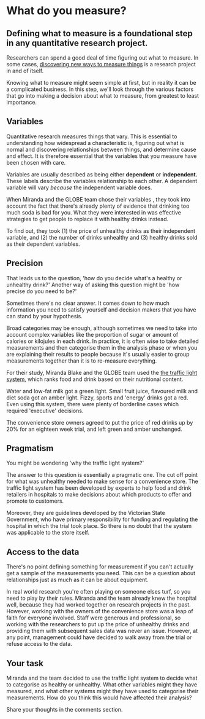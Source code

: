 # What do you measure?

## Defining what to measure is a foundational step in any quantitative research project.

Researchers can spend a good deal of time figuring out what to measure.  In some cases, [discovering new ways to measure things](https://doi.org/10.1371/journal.pone.0138660) is a research project in and of itself.

Knowing what to measure might seem simple at first, but in reality it can be a complicated business. In this step, we'll look through the various factors that go into making a decision about what to measure, from greatest to least importance.

## Variables

Quantitative research measures things that vary.  This is essential to understanding how widespread a characteristic is, figuring out what is normal and discovering relationships between things, and determine cause and effect.  It is therefore essential that the variables that you measure have been chosen with care.

Variables are usually described as being either __dependent__ or __independent.__  These labels describe the variables relationship to each other.  A dependent variable will vary _because_ the independent variable does. 

When Miranda and the GLOBE team chose their variables , they took into account the fact that there's already plenty of evidence that drinking too much soda is bad for you. What they were interested in was effective strategies to get people to replace it with healthy drinks instead.  

To find out, they took (1) the price of unhealthy drinks as their independent variable, and (2) the number of drinks unhealthy and (3) healthy drinks sold as their dependent variables. 

## Precision

That leads us to the question, 'how do you decide what's a healthy or unhealthy drink?'   Another way of asking this question might be 'how precise do you need to be?'

Sometimes there's no clear answer. It comes down to how much information you need to satisfy yourself and decision makers that you have can stand by your hypothesis.

Broad categories may be enough, although sometimes we need to take into account complex variables like the proportion of sugar or amount of calories or kilojules in each drink. In practice, it is often wise to take detailed measurements and then categorise them in the analysis phase or when you are explaining their results to people because it's usually easier to group measurements together than it is to re-measure everything.  


For their study, Miranda Blake and the GLOBE team used the [the traffic light system](http://heas.health.vic.gov.au/healthy-choices/guidelines/traffic-light-system), which  ranks food and drink based on their nutritional content.

Water and low-fat milk got a green light.  Small fruit juice, flavoured milk and diet soda got an amber light.  Fizzy, sports and 'energy' drinks got a red.  Even using this system, there were plenty of borderline cases which required 'executive' decisions.  

The convenience store owners agreed to put the price of red drinks up by 20% for an eighteen week trial, and left green and amber unchanged.

## Pragmatism

You might be wondering 'why the traffic light system?'  

The answer to this question is essentially a pragmatic one. The cut off point for what was unhealthy needed to make sense for a convenience store.  The traffic light system has been developed by experts to help food and drink retailers in hospitals to make decisions about which products to offer and promote to customers. 

Moreover, they are guidelines developed by the Victorian State Government, who have primary responsibility for funding and regulating the hospital in which the trial took place. So there is no doubt that the system was applicable to the store itself.

## Access to the data

There's no point defining something for measurement if you can't actually get a sample of the measurements you need. This can be a question about relationships just as much as it can be about equipment.  

In real world research you're often playing on someone elses turf, so you need to play by their rules. Miranda and the team already knew the hospital well, because they had worked together on research projects in the past.  However, working with the owners of the convenience store was a leap of faith for everyone involved.  Staff were generous and professional, so working with the researchers to put up the price of unhealthy drinks and providing them with subsequent sales data was never an issue.  However, at any point, management could have decided to walk away from the trial or refuse access to the data.


## Your task

Miranda and the team decided to use the traffic light system to decide what to categorise as healthy or unhealthy.  What other variables might they have measured, and what other systems might they have used to categorise their measurements.  How do you think this would have affected their analysis?

Share your thoughts in the comments section.
